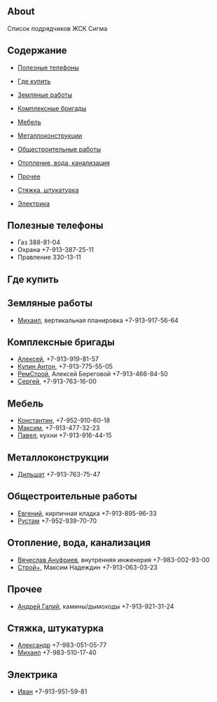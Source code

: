 ## About
Список подрядчиков ЖСК Сигма

## Содержание

- [Полезные телефоны](#полезные-телефоны)

- [Где купить](#где-купить)
- [Земляные работы](#земляные-работы)
- [Комплексные бригады](#комплексные-бригады)
- [Мебель](#мебель)
- [Металлоконструкции](#металлоконструкции)
- [Общестроительные работы](#общестроительные-работы)
- [Отопление, вода, канализация](#отопление-вода-канализация)
- [Прочее](#прочее)
- [Стяжка, штукатурка](#стяжка-штукатурка)
- [Электрика](#электрика)

## Полезные телефоны

- Газ 388-81-04
- Охрана +7-913-387-25-11
- Правление 330-13-11


## Где купить

## Земляные работы
- [Михаил](https://github.com/contfedorov/sigma-workers/issues/5), вертикальная планировка +7-913-917-56-64

## Комплексные бригады
- [Алексей](https://github.com/contfedorov/sigma-workers/issues/17), +7-913-919-81-57
- [Кулин Антон](https://github.com/contfedorov/sigma-workers/issues/13), +7-913-775-55-05
- [РемСтрой](https://github.com/contfedorov/sigma-workers/issues/10), Алексей Береговой +7-913-466-84-50
- [Сергей](https://github.com/contfedorov/sigma-workers/issues/11), +7-913-763-16-00

## Мебель
- [Константин](https://github.com/contfedorov/sigma-workers/issues/15), +7-952-910-60-18
- [Максим](https://github.com/contfedorov/sigma-workers/issues/14), +7-913-477-32-23
- [Павел](https://github.com/contfedorov/sigma-workers/issues/16), кухни +7-913-916-44-15

## Металлоконструкции
- [Дильшат](https://github.com/contfedorov/sigma-workers/issues/1) +7-913-763-75-47

## Общестроительные работы
- [Евгений](https://github.com/contfedorov/sigma-workers/issues/8), кирпичная кладка +7-913-895-96-33 
- [Рустам](https://github.com/contfedorov/sigma-workers/issues/7) +7-952-939-70-70

## Отопление, вода, канализация
- [Вячеслав Ануфриев](https://github.com/contfedorov/sigma-workers/issues/6), внутренняя инженерия +7-983-002-93-00
- [Строй+](https://github.com/contfedorov/sigma-workers/issues/12), Максим Надеждин +7-913-063-03-23

## Прочее
- [Андрей Галий](https://github.com/contfedorov/sigma-workers/issues/4), камины/дымоходы +7-913-921-31-24

## Стяжка, штукатурка
- [Александр](https://github.com/contfedorov/sigma-workers/issues/2) +7-983-051-05-77
- [Михаил](https://github.com/contfedorov/sigma-workers/issues/3) +7-983-510-17-40

## Электрика
- [Иван](https://github.com/contfedorov/sigma-workers/issues/9) +7-913-951-59-81

